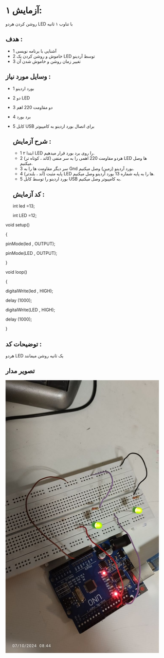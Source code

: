 # آزمایش ۱:
 روشن کردن هردو LED با تناوب ۱ ثانیه


## هدف :
* 1 آشنایی با برنامه نویسی
* 2 خاموش و روشن کردن یک LED توسط آردینو
* 3 تغییر زمان روشن و خاموش شدن آن


## وسایل مورد نیاز :
* 1 بورد اردینو
* 2 دو LED
* 3 دو مقاومت 220 اهم
* 4 برد بورد
* 5 کابل  USB  برای اتصال بورد اردینو به کامپیوتر


  ## شرح آزمایش :
  * 1 ابتدا ۲ LED را روی برد بورد قرار میدهیم.
  * 2 هردو مقاومت 220 اهمی را به سر منفی (کاتد ، کوتاه تر) LED ها وصل میکنیم.
  * 3 سر دیگر مقاومت ها را به Gnd بورد آردینو (زمین) وصل میکنیم.
  * 4 پایه مثبت (آند ، بلندتر) LED ها را به پایه شماره 13 بورد آردینو وصل میکنیم.
  * 5 بورد اردینو را توسط کابل  USB  به کامپیوتر وصل میکنیم.

 
  ## کد آزمایش :
  int led =13;
  
  int LED =12;
  
void setup() 

{

pinMode(led , OUTPUT);

pinMode(LED , OUTPUT);

}

void loop() 

{

digitalWrite(led , HIGH);

delay (1000);

digitalWrite(LED , HIGH);

delay (1000);

}


  ## توضیحات کد  :
  هردو LED یک ثانیه روشن میمانند


## تصویر مدار
![توضیح تصویر](https://github.com/Rahel12384/microprocessor-2/blob/main/Micro1/Report%201/IMG_20241013_211818_415.jpg)
 
  
